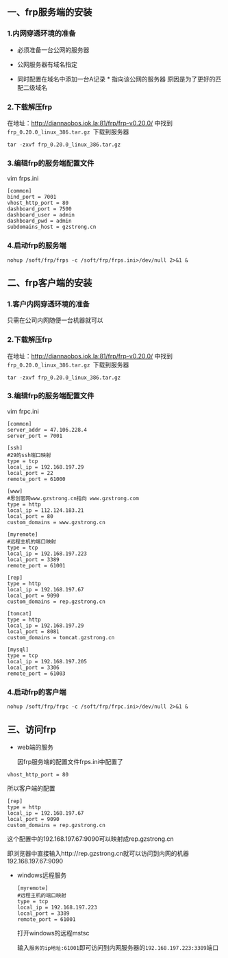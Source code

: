

## 一、frp服务端的安装

###  1.内网穿透环境的准备

- 必须准备一台公网的服务器

- 公网服务器有域名指定
- 同时配置在域名中添加一台A记录   * 指向该公网的服务器  原因是为了更好的匹配二级域名

###  2.下载解压frp

在地址：http://diannaobos.iok.la:81/frp/frp-v0.20.0/ 中找到`frp_0.20.0_linux_386.tar.gz `下载到服务器

```shell
tar -zxvf frp_0.20.0_linux_386.tar.gz
```

###  3.编辑frp的服务端配置文件

vim frps.ini

```shell
[common]
bind_port = 7001
vhost_http_port = 80 
dashboard_port = 7500
dashboard_user = admin
dashboard_pwd = admin
subdomains_host = gzstrong.cn
```

###  4.启动frp的服务端

```shell
nohup /soft/frp/frps -c /soft/frp/frps.ini>/dev/null 2>&1 &
```



##  二、frp客户端的安装

###  1.客户内网穿透环境的准备

只需在公司内网随便一台机器就可以

###  2.下载解压frp

在地址：http://diannaobos.iok.la:81/frp/frp-v0.20.0/ 中找到`frp_0.20.0_linux_386.tar.gz `下载到服务器

```shell
tar -zxvf frp_0.20.0_linux_386.tar.gz
```

###  3.编辑frp的服务端配置文件

vim frpc.ini

```shell
[common]
server_addr = 47.106.228.4
server_port = 7001

[ssh]
#29的ssh端口映射
type = tcp
local_ip = 192.168.197.29
local_port = 22
remote_port = 61000

[www]
#思创官网www.gzstrong.cn指向 www.gzstrong.com
type = http
local_ip = 112.124.183.21
local_port = 80
custom_domains = www.gzstrong.cn

[myremote]
#远程主机的端口映射
type = tcp
local_ip = 192.168.197.223
local_port = 3389
remote_port = 61001

[rep]
type = http
local_ip = 192.168.197.67
local_port = 9090
custom_domains = rep.gzstrong.cn

[tomcat]
type = http
local_ip = 192.168.197.29
local_port = 8081 
custom_domains = tomcat.gzstrong.cn

[mysql]
type = tcp
local_ip = 192.168.197.205
local_port = 3306
remote_port = 61003
```

###  4.启动frp的客户端

```shell
nohup /soft/frp/frpc -c /soft/frp/frpc.ini>/dev/null 2>&1 &
```



##  三、访问frp

- web端的服务

  因frp服务端的配置文件frps.ini中配置了

```
vhost_http_port = 80 
```

所以客户端的配置

```
[rep]
type = http
local_ip = 192.168.197.67
local_port = 9090
custom_domains = rep.gzstrong.cn
```

这个配置中的192.168.197.67:9090可以映射成rep.gzstrong.cn

即浏览器中直接输入http://rep.gzstrong.cn就可以访问到内网的机器192.168.197.67:9090

- windows远程服务

  ```
  [myremote]
  #远程主机的端口映射
  type = tcp
  local_ip = 192.168.197.223
  local_port = 3389
  remote_port = 61001
  ```

  打开windows的远程mstsc

  输入`服务的ip地址:61001`即可访问到内网服务器的`192.168.197.223:3389`端口

